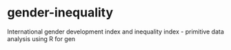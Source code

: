 # gender-inequality
 International gender development index and inequality index - primitive data analysis using R for gen
